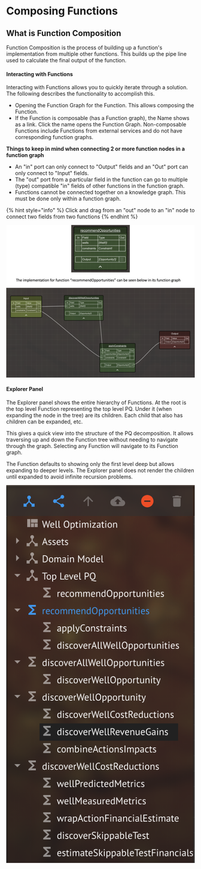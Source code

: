 # Composing Functions

## What is Function Composition

Function Composition is the process of building up a function's implementation from multiple other functions. This builds up the pipe line used to calculate the final output of the function.

#### Interacting with Functions <a id="FunctionComposition-InteractingwithFunctions"></a>

Interacting with Functions allows you to quickly iterate through a solution. The following describes the functionality to accomplish this.

* Opening the Function Graph for the Function. This allows composing the Function.
* If the Function is composable \(has a Function graph\), the Name shows as a link. Click the name opens the Function Graph. Non-composable Functions include Functions from external services and do not have corresponding function graphs.

**Things to keep in mind when connecting 2 or more function nodes in a function graph**

* An "in" port can only connect to "Output" fields and an "Out" port can only connect to "Input" fields.
* The "out" port from a particular field in the function can go to multiple \(type\) compatible "in" fields of other functions in the function graph. 
* Functions cannot be connected together on a knowledge graph. This must be done only within a function graph.

{% hint style="info" %}
Click and drag from an "out" node to an "in" node to connect two fields from two functions
{% endhint %}

![](../../../../../.gitbook/assets/image%20%2831%29.png)

#### Explorer Panel <a id="FunctionComposition-ExplorerPanel"></a>

The Explorer panel shows the entire hierarchy of Functions. At the root is the top level Function representing the top level PQ. Under it \(when expanding the node in the tree\) are its children. Each child that also has children can be expanded, etc. 

This gives a quick view into the structure of the PQ decomposition. It allows traversing up and down the Function tree without needing to navigate through the graph. Selecting any Function will navigate to its Function graph.

The Function defaults to showing only the first level deep but allows expanding to deeper levels. The Explorer panel does not render the children until expanded to avoid infinite recursion problems.  


![Explorer panel showing the hierarchy for functions](../../../../../.gitbook/assets/image%20%2841%29.png)



